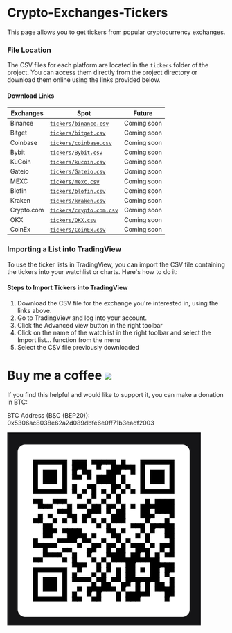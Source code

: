 # Crypto-Exchanges-Tickers
This page allows you to get tickers from popular cryptocurrency exchanges.

### File Location

The CSV files for each platform are located in the `tickers` folder of the project. You can access them directly from the project directory or download them online using the links provided below.

#### Download Links

| Exchanges    | Spot | Future |
|--------------|------|-------|
| Binance      | [`tickers/binance.csv`](https://github.com/CryptowChris/Crypto-Exchanges-Tickers/blob/main/tickers/Binance.csv)   | Coming soon      |
| Bitget       | [`tickers/bitget.csv`](https://github.com/CryptowChris/Crypto-Exchanges-Tickers/blob/main/tickers/Bitget.csv)   | Coming soon      |
| Coinbase     | [`tickers/coinbase.csv`](https://github.com/CryptowChris/Crypto-Exchanges-Tickers/blob/main/tickers/Coinbase.csv)   | Coming soon      |
| Bybit        | [`tickers/Bybit.csv`](https://github.com/CryptowChris/Crypto-Exchanges-Tickers/blob/main/tickers/Bybit.csv)  | Coming soon      |
| KuCoin       | [`tickers/kucoin.csv`](https://github.com/CryptowChris/Crypto-Exchanges-Tickers/blob/main/tickers/Kucoin.csv)   | Coming soon      |
| Gateio       | [`tickers/Gateio.csv`](https://github.com/CryptowChris/Crypto-Exchanges-Tickers/blob/main/tickers/Gateio.csv)   | Coming soon      |
| MEXC         | [`tickers/mexc.csv`](https://github.com/CryptowChris/Crypto-Exchanges-Tickers/blob/main/tickers/Mexc.csv)   | Coming soon      |
| Blofin       | [`tickers/blofin.csv`](https://github.com/CryptowChris/Crypto-Exchanges-Tickers/blob/main/tickers/BloFin.csv)   | Coming soon      |
| Kraken       | [`tickers/kraken.csv`](https://github.com/CryptowChris/Crypto-Exchanges-Tickers/blob/main/tickers/Kraken.csv)   | Coming soon      |
| Crypto.com   | [`tickers/crypto.com.csv`](https://github.com/CryptowChris/Crypto-Exchanges-Tickers/blob/main/tickers/Crypto.com.csv)   | Coming soon      |
| OKX          | [`tickers/OKX.csv`](https://github.com/CryptowChris/Crypto-Exchanges-Tickers/blob/main/tickers/OKX.csv)   | Coming soon      |
| CoinEx       | [`tickers/CoinEx.csv`](https://github.com/CryptowChris/Crypto-Exchanges-Tickers/blob/main/tickers/CoinEx.csv)   | Coming soon      |

### Importing a List into TradingView

To use the ticker lists in TradingView, you can import the CSV file containing the tickers into your watchlist or charts. Here's how to do it:

#### Steps to Import Tickers into TradingView

1. Download the CSV file for the exchange you're interested in, using the links above.
2. Go to TradingView and log into your account.
3. Click the Advanced view button in the right toolbar
4. Click on the name of the watchlist in the right toolbar and select the Import list… function from the menu
5. Select the CSV file previously downloaded
   
# Buy me a coffee <img src="https://toppng.com/uploads/preview/bitcoin-png-bitcoin-logo-transparent-background-11562933997uxok6gcqjp.png" width="32">

If you find this helpful and would like to support it, you can make a donation in BTC:

BTC Address (BSC (BEP20)): 0x5306ac8038e62a2d089dbfe6e0ff71b3eadf2003

![BTCQrCode](https://github.com/CryptowChris/Crypto-Exchanges-Tickers/blob/main/BtcQrCode.png)
